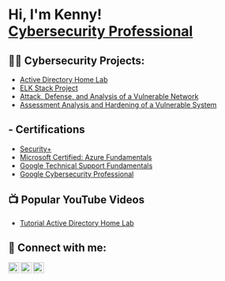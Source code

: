 <h1>Hi, I'm Kenny! <br/> <a href="https://www.linkedin.com/in/kxh/">Cybersecurity Professional</a>

<h2>👨‍💻 Cybersecurity Projects:</h2>

  - [Active Directory Home Lab](https://github.com/eggietama/ActiveDirectoryLab)
  - [ELK Stack Project](https://github.com/eggietama/ELK-Stack-Project)
  - [Attack, Defense, and Analysis of a Vulnerable Network](https://github.com/eggietama/Attack-Defense-and-Analysis-of-a-Vulnerable-Network)
  - [Assessment Analysis and Hardening of a Vulnerable System](https://github.com/eggietama/Assessment-Analysis-and-Hardening-of-a-Vulnerable-System)

<h2> - Certifications</h2>

- [Security+](https://www.credly.com/badges/29276627-8ec4-42f0-9db7-4e4e3fc99389/public_url)
- [Microsoft Certified: Azure Fundamentals](https://www.credly.com/badges/b08cb511-2daa-445b-b08e-a63711677a5a/public_url)
- [Google Technical Support Fundamentals](https://www.coursera.org/account/accomplishments/verify/LMYVYWMKJLPW)
- [Google Cybersecurity Professional](URL)

<h2>📺 Popular YouTube Videos</h2>

- [Tutorial Active Directory Home Lab](URL)


<h2> 🤳 Connect with me:</h2>

[<img align="left" alt="JoshMadakor | YouTube" width="22px" src="https://cdn.jsdelivr.net/npm/simple-icons@v3/icons/youtube.svg" />][youtube]
[<img align="left" alt="JoshMadakor | LinkedIn" width="22px" src="https://cdn.jsdelivr.net/npm/simple-icons@v3/icons/linkedin.svg" />][linkedin]
[<img align="left" alt="JoshMadakor | Instagram" width="22px" src="https://cdn.jsdelivr.net/npm/simple-icons@v3/icons/instagram.svg" />][instagram]


[youtube]: https://www.youtube.com/@TheHiddenEgg-lb7jp
[instagram]: https://www.instagram.com/thehiddenegg_/
[linkedin]: https://linkedin.com/in/kxh

<!--
**joshmadakor1/joshmadakor1** is a ✨ _special_ ✨ repository because its `README.md` (this file) appears on your GitHub profile.

Here are some ideas to get you started:

- 🔭 I’m currently working on ...
- 🌱 I’m currently learning ...
- 👯 I’m looking to collaborate on ...
- 🤔 I’m looking for help with ...
- 💬 Ask me about ...
- 📫 How to reach me: ...
- 😄 Pronouns: ...
- ⚡ Fun fact: ...
-->
